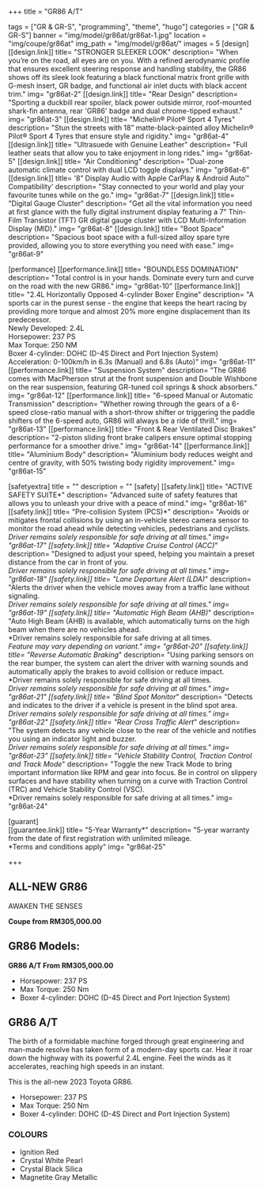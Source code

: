 +++
title = "GR86 A/T"

tags = ["GR & GR-S", "programming", "theme", "hugo"]
categories = ["GR & GR-S"]
banner = "img/model/gr86at/gr86at-1.jpg"
location = "img/coupe/gr86at"
img_path = "img/model/gr86at/"
images = 5
[design]
   [[design.link]]
     title= "STRONGER SLEEKER LOOK"
     description= "When you’re on the road, all eyes are on you. With a refined aerodynamic profile that ensures excellent steering response and handling stability, the GR86 shows off its sleek look featuring a black functional matrix front grille with G-mesh insert, GR badge, and functional air inlet ducts with black accent trim."
     img= "gr86at-2"
   [[design.link]]
     title= "Rear Design"
     description= "Sporting a duckbill rear spoiler, black power outside mirror, roof-mounted shark-fin antenna, rear 'GR86' badge and dual chrome-tipped exhaust."
     img= "gr86at-3"
   [[design.link]]
     title= "Michelin® Pilot® Sport 4 Tyres"
     description= "Stun the streets with 18” matte-black-painted alloy Michelin® Pilot® Sport 4 Tyres that ensure style and rigidity."
     img= "gr86at-4"
   [[design.link]]
     title= "Ultrasuede with Genuine Leather"
     description= "Full leather seats that allow you to take enjoyment in long rides."
     img= "gr86at-5"
   [[design.link]]
     title= "Air Conditioning"
     description= "Dual-zone automatic climate control with dual LCD toggle displays."
     img= "gr86at-6"
   [[design.link]]
     title= '8” Display Audio with Apple CarPlay & Android Auto™ Compatibility'
     description= "Stay connected to your world and play your favourite tunes while on the go."
     img= "gr86at-7"
   [[design.link]]
     title= "Digital Gauge Cluster"
     description= "Get all the vital information you need at first glance with the fully digital instrument display featuring a 7” Thin-Film Transistor (TFT) GR digital gauge cluster with LCD Multi-Information Display (MID)."
     img= "gr86at-8"
   [[design.link]]
     title= "Boot Space"
     description= "Spacious boot space with a full-sized alloy spare tyre provided, allowing you to store everything you need with ease."
     img= "gr86at-9"


  [performance]
   [[performance.link]]
     title= "BOUNDLESS DOMINATION"
     description= "Total control is in your hands. Dominate every turn and curve on the road with the new GR86."
     img= "gr86at-10"
   [[performance.link]]
     title= "2.4L Horizontally Opposed 4-cylinder Boxer Engine"
     description= "A sports car in the purest sense - the engine that keeps the heart racing by providing more torque and almost 20% more engine displacement than its predecessor.<br>Newly Developed: 2.4L<br>Horsepower: 237 PS<br>Max Torque: 250 NM<br>Boxer 4-cylinder: DOHC (D-4S Direct and Port Injection System)<br>Acceleration: 0-100km/h in 6.3s (Manual) and 6.8s (Auto)"
     img= "gr86at-11"
   [[performance.link]]
     title= "Suspension System"
     description= "The GR86 comes with MacPherson strut at the front suspension and Double Wishbone on the rear suspension, featuring GR-tuned coil springs & shock absorbers."
     img= "gr86at-12"
   [[performance.link]]
     title= "6-speed Manual or Automatic Transmission"
     description= "Whether rowing through the gears of a 6-speed close-ratio manual with a short-throw shifter or triggering the paddle shifters of the 6-speed auto, GR86 will always be a ride of thrill."
     img= "gr86at-13"
   [[performance.link]]
     title= "Front & Rear Ventilated Disc Brakes"
     description= "2-piston sliding front brake calipers ensure optimal stopping performance for a smoother drive."
     img= "gr86at-14"
   [[performance.link]]
     title= "Aluminium Body"
     description= "Aluminium body reduces weight and centre of gravity, with 50% twisting body rigidity improvement."
     img= "gr86at-15"
     

[safetyextra]
  title = ""
  description = ""
[safety]
   [[safety.link]]
     title= "ACTIVE SAFETY SUITE*"
     description= "Advanced suite of safety features that allows you to unleash your drive with a peace of mind."
     img= "gr86at-16"
   [[safety.link]]
     title= "Pre-collision System (PCS)*"
     description= "Avoids or mitigates frontal collisions by using an in-vehicle stereo camera sensor to monitor the road ahead while detecting vehicles, pedestrians and cyclists.<br>*Driver remains solely responsible for safe driving at all times."
     img= "gr86at-17"
   [[safety.link]]
     title= "Adaptive Cruise Control (ACC)*"
     description= "Designed to adjust your speed, helping you maintain a preset distance from the car in front of you.<br>*Driver remains solely responsible for safe driving at all times."
     img= "gr86at-18"
   [[safety.link]]
     title= "Lane Departure Alert (LDA)*"
     description= "Alerts the driver when the vehicle moves away from a traffic lane without signaling.<br>*Driver remains solely responsible for safe driving at all times."
     img= "gr86at-19"
   [[safety.link]]
     title= "Automatic High Beam (AHB)*"
     description= "Auto High Beam (AHB) is available, which automatically turns on the high beam when there are no vehicles ahead.<br>*Driver remains solely responsible for safe driving at all times.<br>*Feature may vary depending on variant."
     img= "gr86at-20"
   [[safety.link]]
     title= "Reverse Automatic Braking*"
     description= "Using parking sensors on the rear bumper, the system can alert the driver with warning sounds and automatically apply the brakes to avoid collision or reduce impact.<br>*Driver remains solely responsible for safe driving at all times.<br>*Driver remains solely responsible for safe driving at all times."
     img= "gr86at-21"
  [[safety.link]]
     title= "Blind Spot Monitor*"
     description= "Detects and indicates to the driver if a vehicle is present in the blind spot area.<br>*Driver remains solely responsible for safe driving at all times."
     img= "gr86at-22"
   [[safety.link]]
     title= "Rear Cross Traffic Alert*"
     description= "The system detects any vehicle close to the rear of the vehicle and notifies you using an indicator light and buzzer.<br>*Driver remains solely responsible for safe driving at all times."
     img= "gr86at-23"
   [[safety.link]]
     title= "Vehicle Stability Control, Traction Control and Track Mode*"
     description= "Toggle the new Track Mode to bring important information like RPM and gear into focus. Be in control on slippery surfaces and have stability when turning on a curve with Traction Control (TRC) and Vehicle Stability Control (VSC).<br>*Driver remains solely responsible for safe driving at all times."
     img= "gr86at-24"


[guarant]  
   [[guarantee.link]]
     title= "5-Year Warranty*"
     description= "5-year warranty from the date of first registration with unlimited mileage.<br>*Terms and conditions apply"
     img= "gr86at-25"


+++
## ALL-NEW GR86

AWAKEN THE SENSES

**Coupe from RM305,000.00**

## GR86 Models:

**GR86 A/T  From RM305,000.00**
- Horsepower: 237 PS
- Max Torque: 250 Nm
- Boxer 4-cylinder: DOHC (D-4S Direct and Port Injection System)
 
## GR86 A/T
The birth of a formidable machine forged through great engineering and man-made resolve has taken form of a modern-day sports car. Hear it roar down the highway with its powerful 2.4L engine. Feel the winds as it accelerates, reaching high speeds in an instant.

This is the all-new 2023 Toyota GR86.

- Horsepower: 237 PS
- Max Torque: 250 Nm
- Boxer 4-cylinder: DOHC (D-4S Direct and Port Injection System)


### COLOURS
- Ignition Red
- Crystal White Pearl
- Crystal Black Silica
- Magnetite Gray Metallic
